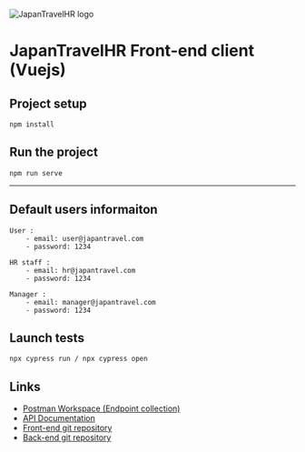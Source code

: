 ![JapanTravelHR logo](http://api.benjamin-hartmann.fr/logo/logo.png)

# JapanTravelHR Front-end client (Vuejs)

## Project setup

```
npm install
```

## Run the project

```
npm run serve
```

---

## Default users informaiton

```
User :
    - email: user@japantravel.com
    - password: 1234

HR staff :
    - email: hr@japantravel.com
    - password: 1234

Manager :
    - email: manager@japantravel.com
    - password: 1234
```

## Launch tests

```
npx cypress run / npx cypress open
```

## Links

- [Postman Workspace (Endpoint collection)](https://www.postman.com/benjaminhartmann/workspace/japantravelhr/overview)
- [API Documentation](https://documenter.getpostman.com/view/17271595/TzzHksRe)
- [Front-end git repository](https://github.com/HartmannBenjamin/japantravelhr_client)
- [Back-end git repository](https://github.com/HartmannBenjamin/japantravelhr_backend)
